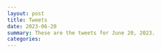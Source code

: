 ```yaml
---
layout: post
title: Tweets
date: 2023-06-20
summary: These are the tweets for June 20, 2023.
categories:
---
```


